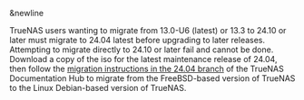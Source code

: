 &newline



TrueNAS users wanting to migrate from 13.0-U6 (latest) or 13.3 to 24.10 or later must migrate to 24.04 latest before upgrading to later releases.
Attempting to migrate directly to 24.10 or later fail and cannot be done.
Download a copy of the <file>iso</file> for the latest maintenance release of 24.04, then follow the [migration instructions in the 24.04 branch](https://www.truenas.com/docs/scale/24.04/gettingstarted/migrate/) of the TrueNAS Documentation Hub to migrate from the FreeBSD-based version of TrueNAS to the Linux Debian-based version of TrueNAS.